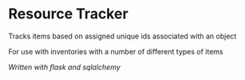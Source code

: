 # Resource Tracker

Tracks items based on assigned unique ids associated with an object

For use with inventories with a number of different types of items


*Written with flask and sqlalchemy*

